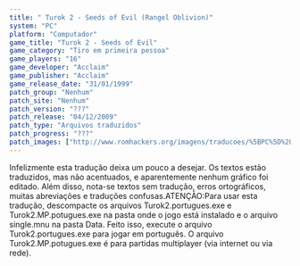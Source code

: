 ```yaml
---
title: " Turok 2 - Seeds of Evil (Rangel Oblivion)"
system: "PC"
platform: "Computador"
game_title: "Turok 2 - Seeds of Evil"
game_category: "Tiro em primeira pessoa"
game_players: "16"
game_developer: "Acclaim"
game_publisher: "Acclaim"
game_release_date: "31/01/1999"
patch_group: "Nenhum"
patch_site: "Nenhum"
patch_version: "???"
patch_release: "04/12/2009"
patch_type: "Arquivos traduzidos"
patch_progress: "???"
patch_images: ["http://www.romhackers.org/imagens/traducoes/%5BPC%5D%20Turok%202%20-%20Seeds%20of%20Evil%20-%20Rangel%20Oblivion%20-%201.jpg","http://www.romhackers.org/imagens/traducoes/%5BPC%5D%20Turok%202%20-%20Seeds%20of%20Evil%20-%20Rangel%20Oblivion%20-%202.jpg","http://www.romhackers.org/imagens/traducoes/%5BPC%5D%20Turok%202%20-%20Seeds%20of%20Evil%20-%20Rangel%20Oblivion%20-%203.jpg"]
---
```

Infelizmente esta tradução deixa um pouco a desejar. Os textos estão traduzidos, mas não acentuados, e aparentemente nenhum gráfico foi editado. Além disso, nota-se textos sem tradução, erros ortográficos, muitas abreviações e traduções confusas.ATENÇÃO:Para usar esta tradução, descompacte os arquivos Turok2.portugues.exe e Turok2.MP.potugues.exe na pasta onde o jogo está instalado e o arquivo single.mnu na pasta Data. Feito isso, execute o arquivo Turok2.portugues.exe para jogar em português. O arquivo Turok2.MP.potugues.exe é para partidas multiplayer (via internet ou via rede).